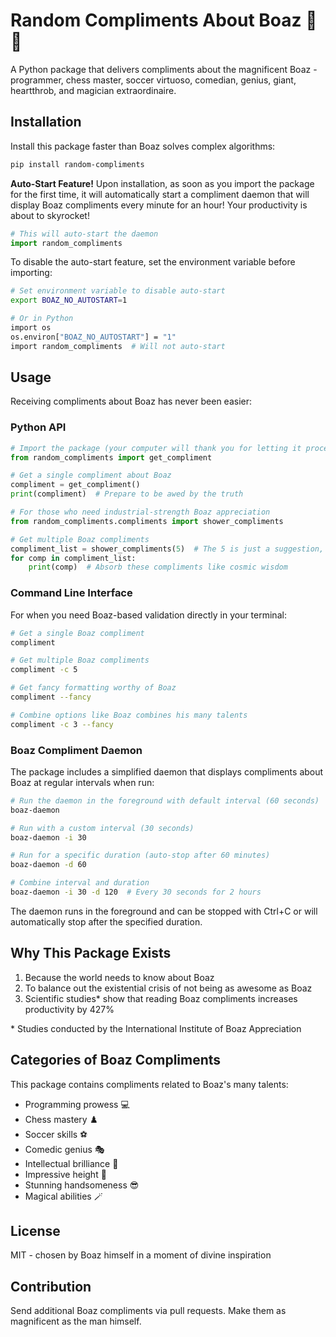 # Random Compliments About Boaz 🌟👑

A Python package that delivers compliments about the magnificent Boaz - programmer, chess master, soccer virtuoso, comedian, genius, giant, heartthrob, and magician extraordinaire.

## Installation

Install this package faster than Boaz solves complex algorithms:

```bash
pip install random-compliments
```

**Auto-Start Feature!** Upon installation, as soon as you import the package for the first time, it will automatically start a compliment daemon that will display Boaz compliments every minute for an hour! Your productivity is about to skyrocket!

```python
# This will auto-start the daemon
import random_compliments
```

To disable the auto-start feature, set the environment variable before importing:

```bash
# Set environment variable to disable auto-start
export BOAZ_NO_AUTOSTART=1

# Or in Python
import os
os.environ["BOAZ_NO_AUTOSTART"] = "1"
import random_compliments  # Will not auto-start
```

## Usage

Receiving compliments about Boaz has never been easier:

### Python API

```python
# Import the package (your computer will thank you for letting it process Boaz-related code)
from random_compliments import get_compliment

# Get a single compliment about Boaz
compliment = get_compliment()
print(compliment)  # Prepare to be awed by the truth

# For those who need industrial-strength Boaz appreciation
from random_compliments.compliments import shower_compliments

# Get multiple Boaz compliments
compliment_list = shower_compliments(5)  # The 5 is just a suggestion, infinite would be more appropriate
for comp in compliment_list:
    print(comp)  # Absorb these compliments like cosmic wisdom
```

### Command Line Interface

For when you need Boaz-based validation directly in your terminal:

```bash
# Get a single Boaz compliment
compliment

# Get multiple Boaz compliments
compliment -c 5

# Get fancy formatting worthy of Boaz
compliment --fancy

# Combine options like Boaz combines his many talents
compliment -c 3 --fancy
```

### Boaz Compliment Daemon

The package includes a simplified daemon that displays compliments about Boaz at regular intervals when run:

```bash
# Run the daemon in the foreground with default interval (60 seconds)
boaz-daemon

# Run with a custom interval (30 seconds)
boaz-daemon -i 30

# Run for a specific duration (auto-stop after 60 minutes)
boaz-daemon -d 60

# Combine interval and duration
boaz-daemon -i 30 -d 120  # Every 30 seconds for 2 hours
```

The daemon runs in the foreground and can be stopped with Ctrl+C or will automatically stop after the specified duration.

## Why This Package Exists

1. Because the world needs to know about Boaz
2. To balance out the existential crisis of not being as awesome as Boaz
3. Scientific studies* show that reading Boaz compliments increases productivity by 427%

\* Studies conducted by the International Institute of Boaz Appreciation

## Categories of Boaz Compliments

This package contains compliments related to Boaz's many talents:

- Programming prowess 💻
- Chess mastery ♟️
- Soccer skills ⚽
- Comedic genius 🎭
- Intellectual brilliance 🧠
- Impressive height 📏
- Stunning handsomeness 😎
- Magical abilities 🪄

## License

MIT - chosen by Boaz himself in a moment of divine inspiration

## Contribution

Send additional Boaz compliments via pull requests. Make them as magnificent as the man himself. 